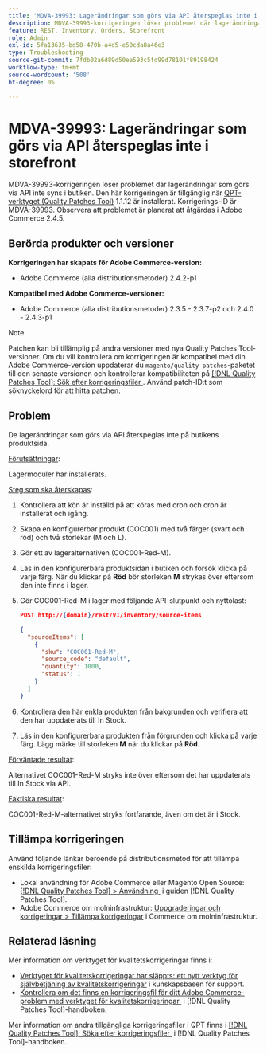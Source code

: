 ```yaml
---
title: 'MDVA-39993: Lagerändringar som görs via API återspeglas inte i storefront'
description: MDVA-39993-korrigeringen löser problemet där lagerändringar som görs via API inte syns i butiken. Den här korrigeringen är tillgänglig när [QPT-verktyget (Quality Patches Tool)](https://experienceleague.adobe.com/sv/docs/commerce-operations/tools/quality-patches-tool/quality-patches-tool-to-self-serve-quality-patches) 1.1.12 är installerat. Korrigerings-ID är MDVA-39993. Observera att problemet är planerat att åtgärdas i Adobe Commerce 2.4.5.
feature: REST, Inventory, Orders, Storefront
role: Admin
exl-id: 5fa13635-bd58-470b-a4d5-e50cda8a46e3
type: Troubleshooting
source-git-commit: 7fdb02a6d89d50ea593c5fd99d78101f89198424
workflow-type: tm+mt
source-wordcount: '508'
ht-degree: 0%

---
```


# MDVA-39993: Lagerändringar som görs via API återspeglas inte i storefront

MDVA-39993-korrigeringen löser problemet där lagerändringar som görs via API inte syns i butiken. Den här korrigeringen är tillgänglig när [QPT-verktyget (Quality Patches Tool)](https://experienceleague.adobe.com/sv/docs/commerce-operations/tools/quality-patches-tool/quality-patches-tool-to-self-serve-quality-patches) 1.1.12 är installerat. Korrigerings-ID är MDVA-39993. Observera att problemet är planerat att åtgärdas i Adobe Commerce 2.4.5.

## Berörda produkter och versioner

**Korrigeringen har skapats för Adobe Commerce-version:**

* Adobe Commerce (alla distributionsmetoder) 2.4.2-p1

**Kompatibel med Adobe Commerce-versioner:**

* Adobe Commerce (alla distributionsmetoder) 2.3.5 - 2.3.7-p2 och 2.4.0 - 2.4.3-p1

>[!NOTE]
>
>Patchen kan bli tillämplig på andra versioner med nya Quality Patches Tool-versioner. Om du vill kontrollera om korrigeringen är kompatibel med din Adobe Commerce-version uppdaterar du `magento/quality-patches`-paketet till den senaste versionen och kontrollerar kompatibiliteten på [[!DNL Quality Patches Tool]: Sök efter korrigeringsfiler &#x200B;](https://experienceleague.adobe.com/sv/docs/commerce-operations/tools/quality-patches-tool/quality-patches-tool-to-self-serve-quality-patches). Använd patch-ID:t som söknyckelord för att hitta patchen.

## Problem

De lagerändringar som görs via API återspeglas inte på butikens produktsida.

<u>Förutsättningar</u>:

Lagermoduler har installerats.

<u>Steg som ska återskapas</u>:

1. Kontrollera att kön är inställd på att köras med cron och cron är installerat och igång.
1. Skapa en konfigurerbar produkt (COC001) med två färger (svart och röd) och två storlekar (M och L).
1. Gör ett av lageralternativen (COC001-Red-M).
1. Läs in den konfigurerbara produktsidan i butiken och försök klicka på varje färg. När du klickar på **Röd** bör storleken **M** strykas över eftersom den inte finns i lager.
1. Gör COC001-Red-M i lager med följande API-slutpunkt och nyttolast:

   ```json
   POST http://{domain}/rest/V1/inventory/source-items
   
   {
     "sourceItems": [
       {
         "sku": "COC001-Red-M",
         "source_code": "default",
         "quantity": 1000,
         "status": 1
       }
     ]
   }
   ```

1. Kontrollera den här enkla produkten från bakgrunden och verifiera att den har uppdaterats till In Stock.
1. Läs in den konfigurerbara produkten från förgrunden och klicka på varje färg. Lägg märke till storleken **M** när du klickar på **Röd**.

<u>Förväntade resultat</u>:

Alternativet COC001-Red-M stryks inte över eftersom det har uppdaterats till In Stock via API.

<u>Faktiska resultat</u>:

COC001-Red-M-alternativet stryks fortfarande, även om det är i Stock.

## Tillämpa korrigeringen

Använd följande länkar beroende på distributionsmetod för att tillämpa enskilda korrigeringsfiler:

* Lokal användning för Adobe Commerce eller Magento Open Source: [[!DNL Quality Patches Tool] > Användning &#x200B;](/help/tools/quality-patches-tool/usage.md) i guiden [!DNL Quality Patches Tool].
* Adobe Commerce om molninfrastruktur: [Uppgraderingar och korrigeringar > Tillämpa korrigeringar](https://experienceleague.adobe.com/docs/commerce-cloud-service/user-guide/develop/upgrade/apply-patches.html?lang=sv-SE) i Commerce om molninfrastruktur.

## Relaterad läsning

Mer information om verktyget för kvalitetskorrigeringar finns i:

* [Verktyget för kvalitetskorrigeringar har släppts: ett nytt verktyg för självbetjäning av kvalitetskorrigeringar](https://experienceleague.adobe.com/sv/docs/commerce-operations/tools/quality-patches-tool/quality-patches-tool-to-self-serve-quality-patches) i kunskapsbasen för support.
* [Kontrollera om det finns en korrigeringsfil för ditt Adobe Commerce-problem med verktyget för kvalitetskorrigeringar &#x200B;](/help/tools/quality-patches-tool/patches-available-in-qpt/check-patch-for-magento-issue-with-magento-quality-patches.md) i [!DNL Quality Patches Tool]-handboken.

Mer information om andra tillgängliga korrigeringsfiler i QPT finns i [[!DNL Quality Patches Tool]: Söka efter korrigeringsfiler &#x200B;](https://experienceleague.adobe.com/tools/commerce-quality-patches/index.html?lang=sv-SE) i [!DNL Quality Patches Tool]-handboken.
